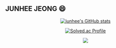 
<h2> JUNHEE JEONG 😄 </h2>
<div align="center">

[![junhee's GitHub stats](https://github-readme-stats.vercel.app/api?username=sungsil0624&include_all_commits=true&theme=nord&hide_border=true&count_private=true)](https://github.com/jiholee0/github-readme-stats)

[![Solved.ac Profile](http://mazassumnida.wtf/api/v2/generate_badge?boj=ht0729)](https://solved.ac/ht0729/)

[![](https://banner.codetree.ai/v1/banner/ht0729)](https://www.codetree.ai/profiles/ht0729)

</div>
